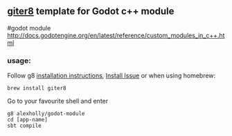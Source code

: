 ## [giter8](http://github.com/n8han/giter8) template for Godot c++ module

#godot module
http://docs.godotengine.org/en/latest/reference/custom_modules_in_c++.html


### usage:
Follow g8 [installation instructions](http://github.com/n8han/giter8#readme), [Install Issue](https://github.com/n8han/conscript/issues/72#issuecomment-156680186) or when using homebrew:

    brew install giter8

Go to your favourite shell and enter

    g8 alexholly/godot-module
    cd [app-name]
    sbt compile
    

